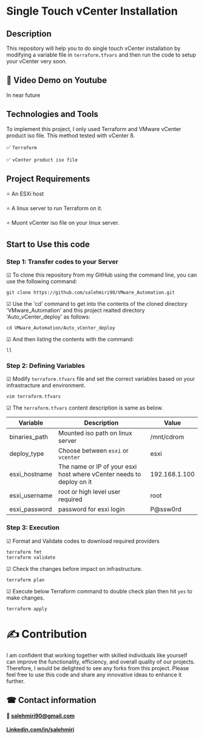 # Single Touch vCenter Installation
## Description
This repository will help you to do single touch vCenter installation by modifying a variable file in `terraform.tfvars` and then run the code to setup your vCenter very soon. 

## 🎥 Video Demo on Youtube
In near future

## Technologies and Tools
To implement this project, I only used Terraform and VMware vCenter product iso file. This method tested with vCenter 8.  

✅ `Terraform`

✅ `vCenter product iso file`

## Project Requirements
⭐ An ESXi host

⭐ A linux server to run Terraform on it.

⭐ Muont vCenter iso file on your linux server.

## Start to Use this code
### Step 1: Transfer codes to your Server
&#9745; To clone this repository from my GitHub using the command line, you can use the following command:
````
git clone https://github.com/salehmiri90/VMware_Automation.git
````

&#9745; Use the 'cd' command to get into the contents of the cloned directory 'VMware_Automation' and this project realted directory 'Auto_vCenter_deploy' as follows: 
````
cd VMware_Automation/Auto_vCenter_deploy
````

&#9745; And then listing the contents with the command: 
````
ll
````

### Step 2: Defining Variables
&#9745; Modify `terraform.tfvars` file and set the correct variables based on your infrastracture and environment.
````
vim terraform.tfvars
````

&#9745; The `terraform.tfvars` content description is same as below.

| Variable | Description | Value |
| -------- | -------- | -------- |
| binaries_path | Mounted iso path on linux server | /mnt/cdrom | 
| deploy_type | Choose between `esxi` or `vcenter` | esxi |
| esxi_hostname | The name or IP of your esxi host where vCenter needs to deploy on it | 192.168.1.100 |
| esxi_username | root or high level user required | root |
| esxi_password | password for esxi login | P@ssw0rd |

### Step 3: Execution
&#9745; Format and Validate codes to download required providers
```
terraform fmt
terraform validate
```

&#9745; Check the changes before impact on infrastructure.
```
terraform plan
```
&#9745; Execute below Terraform command to double check plan then hit `yes` to make changes. 
```
terraform apply
```

# ✍ Contribution
I am confident that working together with skilled individuals like yourself can improve the functionality, efficiency, and overall quality of our projects. Therefore, I would be delighted to see any forks from this project. Please feel free to use this code and share any innovative ideas to enhance it further.

## ☎ Contact information
#### 📧 salehmiri90@gmail.com
#### [Linkedin.com/in/salehmiri](https://www.linkedin.com/in/salehmiri)
